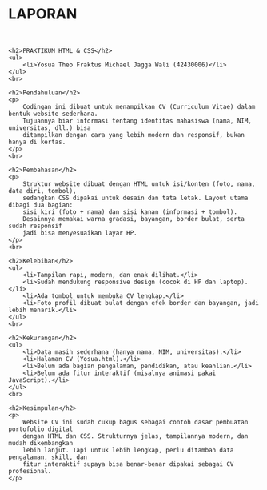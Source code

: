 <!DOCTYPE html>
<html lang="id">
<head>
    <meta charset="UTF-8">
    <meta name="viewport" content="width=device-width, initial-scale=1.0">
    <title>Laporan CV Website</title>
</head>
<body>
    <h1>LAPORAN</h1>
    <br>

    <h2>PRAKTIKUM HTML & CSS</h2>
    <ul>
        <li>Yosua Theo Fraktus Michael Jagga Wali (42430006)</li>
    </ul>
    <br>

    <h2>Pendahuluan</h2>
    <p>
        Codingan ini dibuat untuk menampilkan CV (Curriculum Vitae) dalam bentuk website sederhana. 
        Tujuannya biar informasi tentang identitas mahasiswa (nama, NIM, universitas, dll.) bisa 
        ditampilkan dengan cara yang lebih modern dan responsif, bukan hanya di kertas.
    </p>
    <br>

    <h2>Pembahasan</h2>
    <p>
        Struktur website dibuat dengan HTML untuk isi/konten (foto, nama, data diri, tombol), 
        sedangkan CSS dipakai untuk desain dan tata letak. Layout utama dibagi dua bagian: 
        sisi kiri (foto + nama) dan sisi kanan (informasi + tombol). 
        Desainnya memakai warna gradasi, bayangan, border bulat, serta sudah responsif 
        jadi bisa menyesuaikan layar HP.
    </p>
    <br>

    <h2>Kelebihan</h2>
    <ul>
        <li>Tampilan rapi, modern, dan enak dilihat.</li>
        <li>Sudah mendukung responsive design (cocok di HP dan laptop).</li>
        <li>Ada tombol untuk membuka CV lengkap.</li>
        <li>Foto profil dibuat bulat dengan efek border dan bayangan, jadi lebih menarik.</li>
    </ul>
    <br>

    <h2>Kekurangan</h2>
    <ul>
        <li>Data masih sederhana (hanya nama, NIM, universitas).</li>
        <li>Halaman CV (Yosua.html).</li>
        <li>Belum ada bagian pengalaman, pendidikan, atau keahlian.</li>
        <li>Belum ada fitur interaktif (misalnya animasi pakai JavaScript).</li>
    </ul>
    <br>

    <h2>Kesimpulan</h2>
    <p>
        Website CV ini sudah cukup bagus sebagai contoh dasar pembuatan portofolio digital 
        dengan HTML dan CSS. Strukturnya jelas, tampilannya modern, dan mudah dikembangkan 
        lebih lanjut. Tapi untuk lebih lengkap, perlu ditambah data pengalaman, skill, dan 
        fitur interaktif supaya bisa benar-benar dipakai sebagai CV profesional.
    </p>
</body>
</html>
